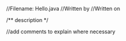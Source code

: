 //Filename: Hello.java
//Written by <your name>
//Written on <today date>

/** description */

//add comments to explain where necessary